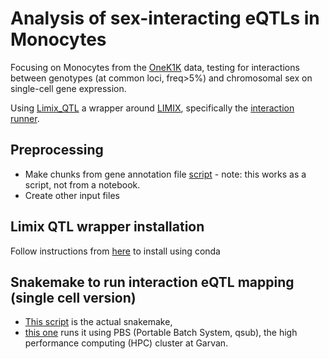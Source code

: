 # Analysis of sex-interacting eQTLs in Monocytes

Focusing on Monocytes from the [OneK1K](https://onek1k.org/) data, testing for interactions between genotypes (at common loci, freq>5%) and chromosomal sex on single-cell gene expression.

Using [Limix_QTL](https://github.com/single-cell-genetics/limix_qtl) a wrapper around [LIMIX](https://github.com/limix/glimix-core), specifically the [interaction runner](https://github.com/single-cell-genetics/limix_qtl/blob/master/Limix_QTL/run_interaction_QTL_analysis.py).

## Preprocessing

* Make chunks from gene annotation file [script](create_chunks.R) - note: this works as a script, not from a notebook.
* Create other input files

## Limix QTL wrapper installation

Follow instructions from [here](https://github.com/single-cell-genetics/limix_qtl/wiki/Installation#installation-using-conda) to install using conda

## Snakemake to run interaction eQTL mapping (single cell version)

* [This script](snakemake_sex_interaction_singlecells.smk) is the actual snakemake,
* [this one](snakemake_runner.sh) runs it using PBS (Portable Batch System, qsub), the high performance computing (HPC) cluster at Garvan.
